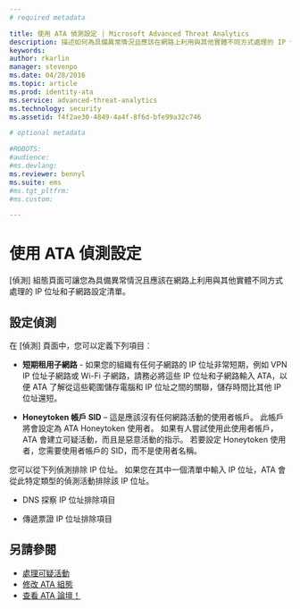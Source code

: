 ```yaml
---
# required metadata

title: 使用 ATA 偵測設定 | Microsoft Advanced Threat Analytics
description: 描述如何為具備異常情況且應該在網路上利用與其他實體不同方式處理的 IP 位址和子網路設定清單
keywords:
author: rkarlin
manager: stevenpo
ms.date: 04/28/2016
ms.topic: article
ms.prod: identity-ata
ms.service: advanced-threat-analytics
ms.technology: security
ms.assetid: f4f2ae30-4849-4a4f-8f6d-bfe99a32c746

# optional metadata

#ROBOTS:
#audience:
#ms.devlang:
ms.reviewer: bennyl
ms.suite: ems
#ms.tgt_pltfrm:
#ms.custom:

---
```


# 使用 ATA 偵測設定
[偵測] 組態頁面可讓您為具備異常情況且應該在網路上利用與其他實體不同方式處理的 IP 位址和子網路設定清單。

## 設定偵測
在 [偵測] 頁面中，您可以定義下列項目︰

-   **短期租用子網路** - 如果您的組織有任何子網路的 IP 位址非常短期，例如 VPN IP 位址子網路或 Wi-Fi 子網路，請務必將這些 IP 位址和子網路輸入 ATA，以便 ATA 了解從這些範圍儲存電腦和 IP 位址之間的關聯，儲存時間比其他 IP 位址還短。

-   **Honeytoken 帳戶 SID** – 這是應該沒有任何網路活動的使用者帳戶。 此帳戶將會設定為 ATA Honeytoken 使用者。 如果有人嘗試使用此使用者帳戶，ATA 會建立可疑活動，而且是惡意活動的指示。 若要設定 Honeytoken 使用者，您需要使用者帳戶的 SID，而不是使用者名稱。

您可以從下列偵測排除 IP 位址。 如果您在其中一個清單中輸入 IP 位址，ATA 會從此特定類型的偵測活動排除該 IP 位址。

-   DNS 探察 IP 位址排除項目

-   傳遞票證 IP 位址排除項目

## 另請參閱
- [處理可疑活動](working-with-suspicious-activities.md)
- [修改 ATA 組態](modifying-ata-configuration.md)
- [查看 ATA 論壇！](https://social.technet.microsoft.com/Forums/security/en-US/home?forum=mata)


<!--HONumber=May16_HO1-->



